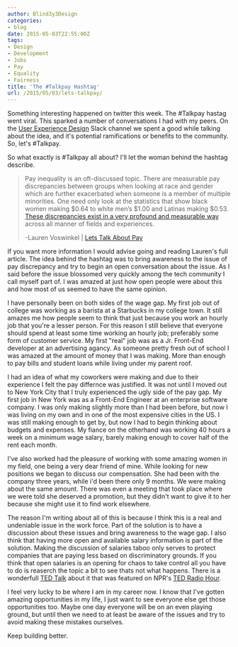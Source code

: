 ```yaml
---
author: Blind3y3Design
categories:
- blog
date: 2015-05-03T22:55:00Z
tags:
- Design
- Development
- Jobs
- Pay
- Equality
- Fairness
title: 'The #Talkpay Hashtag'
url: /2015/05/03/lets-talkpay/
---
```


Something interesting happened on twitter this week. The #Talkpay hastag went viral. This sparked a number of conversations I had with my peers. On the [User Experience Design](http://www.designerhangout.co/) Slack channel we spent a good while talking about the idea, and it's potential ramifications or benefits to the community. So, let's #Talkpay.
<!--more-->

So what exactly is #Talkpay all about? I'll let the woman behind the hashtag describe.

> Pay inequality is an oft-discussed topic. There are measurable pay discrepancies between groups when looking at race and gender which are further exacerbated when someone is a member of multiple minorities. One need only look at the statistics that show black women making $0.64 to white men’s $1.00 and Latinas making $0.53. [These discrepancies exist in a very profound and measurable way](http://www.newrepublic.com/article/121530/women-color-make-far-less-78-cents-mans-dollar) across all manner of fields and experiences.
>
>  -Lauren Voswinkel | [Lets Talk About Pay](https://modelviewculture.com/news/lets-talk-about-pay)

If you want more information I would advise going and reading Lauren's full article. The idea behind the hashtag was to bring awareness to the issue of pay discrepancy and try to begin an open conversation about the issue. As I said before the issue blossomed very quickly among the tech community I call myself part of. I was amazed at just how open people were about this and how most of us seemed to have the same opinion.

I have personally been on both sides of the wage gap. My first job out of college was working as a barista at a Starbucks in my college town. It still amazes me how people seem to think that just because you work an hourly job that you're a lesser person. For this reason I still believe that everyone should spend at least some time working an hourly job; preferably some form of customer service. My first "real" job was as a Jr. Front-End developer at an advertising agancy. As someone pretty fresh out of school I was amazed at the amount of money that I was making. More than enough to pay bills and student loans while living under my parent roof.

I had an idea of what my coworkers were making and due to their experience I felt the pay differnce was justified. It was not until I moved out to New York City that I truly experienced the ugly side of the pay gap. My first job in New York was as a Front-End Engineer at an enterprise software company. I was only making slightly more than I had been before, but now I was living on my own and in one of the most expensive cities in the US. I was still making enough to get by, but now I had to begin thinking about budgets and expenses. My fiance on the otherhand was working 40 hours a week on a minimum wage salary, barely making enough to cover half of the rent each month. 

I've also worked had the pleasure of working with some amazing women in my field, one being a very dear friend of mine. While looking for new positions we began to discuss our compensation. She had been with the company three years, while i'd been there only 9 months. We were making about the same amount. There was even a meeting that took place where we were told she deserved a promotion, but they didn't want to give it to her because she might use it to find work elsewhere.

The reason I'm writing about all of this is because I think this is a real and undeniable issue in the work force. Part of the solution is to have a discussion about these issues and bring awareness to the wage gap. I also think that having more open and available salary information is part of the solution. Making the discussion of salaries taboo only serves to protect companies that are paying less based on discriminatory grounds. If you think that open salaries is an opening for chaos to take control all you have to do is reaserch the topic a bit to see thats not what happens. There is a wonderfull [TED Talk](http://www.ted.com/talks/ricardo_semler_radical_wisdom_for_a_company_a_school_a_life?embed=true) about it that was featured on NPR's [TED Radio Hour](http://www.npr.org/2015/04/24/401742828/what-happens-when-you-run-a-company-with-almost-no-rules).

I feel very lucky to be where I am in my career now. I know that I've gotten amazing opportunities in my life, I just want to see everyone else get those opportunities too. Maybe one day everyone will be on an even playing ground, but until then we need to at least be aware of the issues and try to avoid making these mistakes ourselves.

Keep building better.